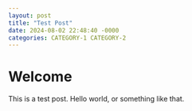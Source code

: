 ```yaml
---
layout: post
title: "Test Post"
date: 2024-08-02 22:48:40 -0000
categories: CATEGORY-1 CATEGORY-2
---
```

# Welcome

This is a test post. Hello world, or something like that.
